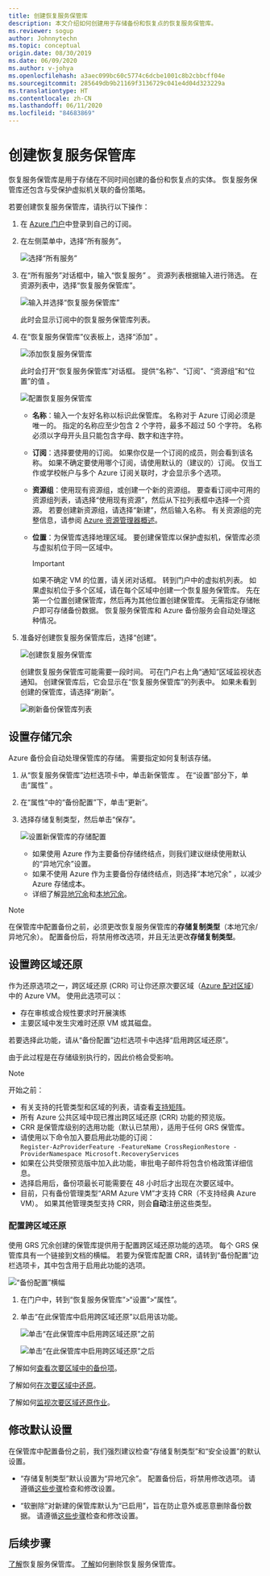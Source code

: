 ```yaml
---
title: 创建恢复服务保管库
description: 本文介绍如何创建用于存储备份和恢复点的恢复服务保管库。
ms.reviewer: sogup
author: Johnnytechn
ms.topic: conceptual
origin.date: 08/30/2019
ms.date: 06/09/2020
ms.author: v-johya
ms.openlocfilehash: a3aec099bc60c5774c6dcbe1001c8b2cbbcff04e
ms.sourcegitcommit: 285649db9b21169f3136729c041e4d04d323229a
ms.translationtype: HT
ms.contentlocale: zh-CN
ms.lasthandoff: 06/11/2020
ms.locfileid: "84683869"
---
```

# <a name="create-a-recovery-services-vault"></a>创建恢复服务保管库

恢复服务保管库是用于存储在不同时间创建的备份和恢复点的实体。 恢复服务保管库还包含与受保护虚拟机关联的备份策略。

若要创建恢复服务保管库，请执行以下操作：

1. 在 [Azure 门户](https://portal.azure.cn/)中登录到自己的订阅。

2. 在左侧菜单中，选择“所有服务”。

    ![选择“所有服务”](./media/backup-create-rs-vault/click-all-services.png)

3. 在“所有服务”对话框中，输入“恢复服务” 。 资源列表根据输入进行筛选。 在资源列表中，选择“恢复服务保管库”。

    ![输入并选择“恢复服务保管库”](./media/backup-create-rs-vault/all-services.png)

    此时会显示订阅中的恢复服务保管库列表。

4. 在“恢复服务保管库”仪表板上，选择“添加” 。

    ![添加恢复服务保管库](./media/backup-create-rs-vault/add-button-create-vault.png)

    此时会打开“恢复服务保管库”对话框。 提供“名称”、“订阅”、“资源组”和“位置”的值   。

    ![配置恢复服务保管库](./media/backup-create-rs-vault/create-new-vault-dialog.png)

   - **名称**：输入一个友好名称以标识此保管库。 名称对于 Azure 订阅必须是唯一的。 指定的名称应至少包含 2 个字符，最多不超过 50 个字符。 名称必须以字母开头且只能包含字母、数字和连字符。
   - **订阅**：选择要使用的订阅。 如果你仅是一个订阅的成员，则会看到该名称。 如果不确定要使用哪个订阅，请使用默认的（建议的）订阅。 仅当工作或学校帐户与多个 Azure 订阅关联时，才会显示多个选项。
   - **资源组**：使用现有资源组，或创建一个新的资源组。 要查看订阅中可用的资源组列表，请选择“使用现有资源”，然后从下拉列表框中选择一个资源。 若要创建新资源组，请选择“新建”，然后输入名称。 有关资源组的完整信息，请参阅 [Azure 资源管理器概述](/azure-resource-manager/resource-group-overview)。
   - **位置**：为保管库选择地理区域。 要创建保管库以保护虚拟机，保管库必须与虚拟机位于同一区域中。

      > [!IMPORTANT]
      > 如果不确定 VM 的位置，请关闭对话框。 转到门户中的虚拟机列表。 如果虚拟机位于多个区域，请在每个区域中创建一个恢复服务保管库。 先在第一个位置创建保管库，然后再为其他位置创建保管库。 无需指定存储帐户即可存储备份数据。 恢复服务保管库和 Azure 备份服务会自动处理这种情况。
      >
      >

5. 准备好创建恢复服务保管库后，选择“创建”。

    ![创建恢复服务保管库](./media/backup-create-rs-vault/click-create-button.png)

    创建恢复服务保管库可能需要一段时间。 可在门户右上角“通知”区域监视状态通知。 创建保管库后，它会显示在“恢复服务保管库”的列表中。 如果未看到创建的保管库，请选择“刷新”。

     ![刷新备份保管库列表](./media/backup-create-rs-vault/refresh-button.png)

## <a name="set-storage-redundancy"></a>设置存储冗余

Azure 备份会自动处理保管库的存储。 需要指定如何复制该存储。

1. 从“恢复服务保管库”边栏选项卡中，单击新保管库  。 在“设置”部分下，单击“属性” 。
2. 在“属性”中的“备份配置”下，单击“更新”。

3. 选择存储复制类型，然后单击“保存”。

     ![设置新保管库的存储配置](./media/backup-try-azure-backup-in-10-mins/recovery-services-vault-backup-configuration.png)

   - 如果使用 Azure 作为主要备份存储终结点，则我们建议继续使用默认的“异地冗余”设置。
   - 如果不使用 Azure 作为主要备份存储终结点，则选择“本地冗余” ，以减少 Azure 存储成本。
   - 详细了解[异地冗余](../storage/common/storage-redundancy-grs.md)和[本地冗余](../storage/common/storage-redundancy-lrs.md)。

> [!NOTE]
> 在保管库中配置备份之前，必须更改恢复服务保管库的**存储复制类型**（本地冗余/异地冗余）。 配置备份后，将禁用修改选项，并且无法更改**存储复制类型**。

## <a name="set-cross-region-restore"></a>设置跨区域还原

作为还原选项之一，跨区域还原 (CRR) 可让你还原次要区域（[Azure 配对区域](https://docs.microsoft.com/azure/best-practices-availability-paired-regions)）中的 Azure VM。 使用此选项可以：

- 存在审核或合规性要求时开展演练
- 主要区域中发生灾难时还原 VM 或其磁盘。

若要选择此功能，请从“备份配置”边栏选项卡中选择“启用跨区域还原”。 

由于此过程是在存储级别执行的，因此价格会受影响。

>[!NOTE]
>开始之前：
>
>- 有关支持的托管类型和区域的列表，请查看[支持矩阵](backup-support-matrix.md#cross-region-restore)。
>- 所有 Azure 公共区域中现已推出跨区域还原 (CRR) 功能的预览版。
>- CRR 是保管库级别的选用功能（默认已禁用），适用于任何 GRS 保管库。
>- 请使用以下命令加入要启用此功能的订阅：<br>
>  `Register-AzProviderFeature -FeatureName CrossRegionRestore -ProviderNamespace Microsoft.RecoveryServices`
>- 如果在公共受限预览版中加入此功能，审批电子邮件将包含价格政策详细信息。
>- 选择启用后，备份项最长可能需要在 48 小时后才出现在次要区域中。
>- 目前，只有备份管理类型“ARM Azure VM”才支持 CRR（不支持经典 Azure VM）。  如果其他管理类型支持 CRR，则会**自动**注册这些类型。

### <a name="configure-cross-region-restore"></a>配置跨区域还原

使用 GRS 冗余创建的保管库提供用于配置跨区域还原功能的选项。 每个 GRS 保管库具有一个链接到文档的横幅。 若要为保管库配置 CRR，请转到“备份配置”边栏选项卡，其中包含用于启用此功能的选项。

 ![“备份配置”横幅](./media/backup-azure-arm-restore-vms/banner.png)

1. 在门户中，转到“恢复服务保管库”>“设置”>“属性”。
2. 单击“在此保管库中启用跨区域还原”以启用该功能。

   ![单击“在此保管库中启用跨区域还原”之前](./media/backup-azure-arm-restore-vms/backup-configuration1.png)

   ![单击“在此保管库中启用跨区域还原”之后](./media/backup-azure-arm-restore-vms/backup-configuration2.png)

了解如何[查看次要区域中的备份项](backup-azure-arm-restore-vms.md#view-backup-items-in-secondary-region)。

了解如何[在次要区域中还原](backup-azure-arm-restore-vms.md#restore-in-secondary-region)。

了解如何[监视次要区域还原作业](backup-azure-arm-restore-vms.md#monitoring-secondary-region-restore-jobs)。

## <a name="modifying-default-settings"></a>修改默认设置

在保管库中配置备份之前，我们强烈建议检查“存储复制类型”和“安全设置”的默认设置。 

- “存储复制类型”默认设置为“异地冗余”。  配置备份后，将禁用修改选项。 请遵循[这些步骤](/backup/backup-create-rs-vault#set-storage-redundancy)检查和修改设置。

- “软删除”对新建的保管库默认为“已启用”，旨在防止意外或恶意删除备份数据。  请遵循[这些步骤](/backup/backup-azure-security-feature-cloud#enabling-and-disabling-soft-delete)检查和修改设置。

## <a name="next-steps"></a>后续步骤

[了解](backup-azure-recovery-services-vault-overview.md)恢复服务保管库。
[了解](backup-azure-delete-vault.md)如何删除恢复服务保管库。

